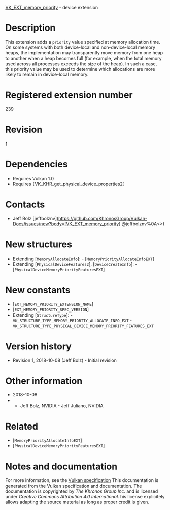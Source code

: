 [VK_EXT_memory_priority](https://www.khronos.org/registry/vulkan/specs/1.3-extensions/man/html/VK_EXT_memory_priority.html) - device extension

# Description
This extension adds a `priority` value specified at memory allocation
time.
On some systems with both device-local and non-device-local memory heaps,
the implementation may transparently move memory from one heap to another
when a heap becomes full (for example, when the total memory used across all
processes exceeds the size of the heap).
In such a case, this priority value may be used to determine which
allocations are more likely to remain in device-local memory.

# Registered extension number
239

# Revision
1

# Dependencies
- Requires Vulkan 1.0
- Requires `[`VK_KHR_get_physical_device_properties2`]`

# Contacts
- Jeff Bolz [jeffbolznv](https://github.com/KhronosGroup/Vulkan-Docs/issues/new?body=[VK_EXT_memory_priority] @jeffbolznv%0A<<Here describe the issue or question you have about the VK_EXT_memory_priority extension>>)

# New structures
- Extending [`MemoryAllocateInfo`]:  - [`MemoryPriorityAllocateInfoEXT`] 
- Extending [`PhysicalDeviceFeatures2`], [`DeviceCreateInfo`]:  - [`PhysicalDeviceMemoryPriorityFeaturesEXT`]

# New constants
- [`EXT_MEMORY_PRIORITY_EXTENSION_NAME`]
- [`EXT_MEMORY_PRIORITY_SPEC_VERSION`]
- Extending [`StructureType`]:  - `VK_STRUCTURE_TYPE_MEMORY_PRIORITY_ALLOCATE_INFO_EXT`  - `VK_STRUCTURE_TYPE_PHYSICAL_DEVICE_MEMORY_PRIORITY_FEATURES_EXT`

# Version history
- Revision 1, 2018-10-08 (Jeff Bolz)  - Initial revision

# Other information
* 2018-10-08
*   - Jeff Bolz, NVIDIA  - Jeff Juliano, NVIDIA

# Related
- [`MemoryPriorityAllocateInfoEXT`]
- [`PhysicalDeviceMemoryPriorityFeaturesEXT`]

# Notes and documentation
For more information, see the [Vulkan specification](https://www.khronos.org/registry/vulkan/specs/1.3-extensions/html/vkspec.html)
This documentation is generated from the Vulkan specification and documentation.
The documentation is copyrighted by *The Khronos Group Inc.* and is licensed under *Creative Commons Attribution 4.0 International*.
his license explicitely allows adapting the source material as long as proper credit is given.
        